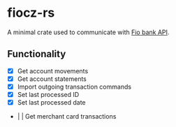 # fiocz-rs
A minimal crate used to communicate with [Fio bank API](https://www.fio.cz/bankovni-sluzby/api-bankovnictvi).

## Functionality
- [x] Get account movements
- [x] Get account statements
- [x] Import outgoing transaction commands
- [X] Set last processed ID
- [X] Set last processed date
- | | Get merchant card transactions

